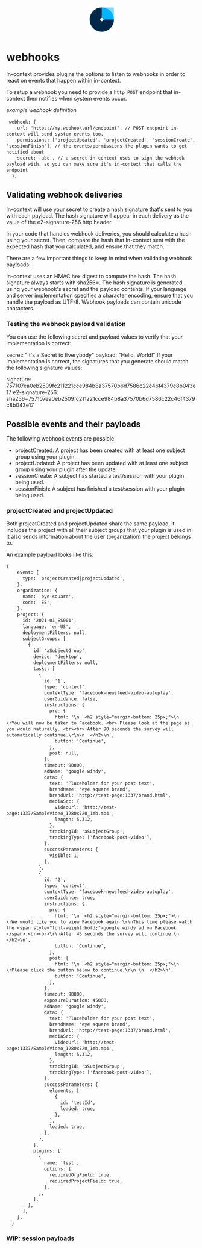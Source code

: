 <h1 align="center">
  <img src="../images/logo.png" alt="in-context" width="75" height="75">
</h1>

# webhooks

In-context provides plugins the options to listen to webhooks in order to react on events that happen within in-context.

To setup a webhook you need to provide a `http POST` endpoint that in-context then notifies when system events occur.

*example webhook definition*

```
 webhook: {
    url: 'https://my.webhook.url/endpoint', // POST endpoint in-context will send system events too. 
    permissions: ['projectUpdated', 'projectCreated', 'sessionCreate', 'sessionFinish'], // the events/permissions the plugin wants to get notified about
    secret: 'abc', // a secret in-context uses to sign the webhook payload with, so you can make sure it's in-context that calls the endpoint
  },
  ```

## Validating webhook deliveries

In-context will use your secret to create a hash signature that's sent to you with each payload. The hash signature will appear in each delivery as the value of the e2-signature-256 http header.

In your code that handles webhook deliveries, you should calculate a hash using your secret. Then, compare the hash that In-context sent with the expected hash that you calculated, and ensure that they match.

There are a few important things to keep in mind when validating webhook payloads:

In-context uses an HMAC hex digest to compute the hash.
The hash signature always starts with sha256=.
The hash signature is generated using your webhook's secret and the payload contents.
If your language and server implementation specifies a character encoding, ensure that you handle the payload as UTF-8. Webhook payloads can contain unicode characters.

### Testing the webhook payload validation

You can use the following secret and payload values to verify that your implementation is correct:

secret: "It's a Secret to Everybody"
payload: "Hello, World!"
If your implementation is correct, the signatures that you generate should match the following signature values:

signature: 757107ea0eb2509fc211221cce984b8a37570b6d7586c22c46f4379c8b043e17
e2-signature-256: sha256=757107ea0eb2509fc211221cce984b8a37570b6d7586c22c46f4379c8b043e17

## Possible events and their payloads

The following webhook events are possible: 

- projectCreated: A project has been created with at least one subject group using your plugin.
- projectUpdated: A project has been updated with at least one subject group using your plugin after the update.
- sessionCreate: A subject has started a test/session with your plugin being used.
- sessionFinish: A subject has finished a test/session with your plugin being used.

### projectCreated and projectUpdated

Both projectCreated and projectUpdated share the same payload, it includes the project with all their subject groups that your plugin is used in. It also sends information about the user (organization) the project belongs to.

An example payload looks like this:

```
{
    event: {
      type: 'projectCreated|projectUpdated',
    },
    organization: {
      name: 'eye-square',
      code: 'ES',
    },
    project: {
      id: '2021-01_ES001',
      language: 'en-US',
      deploymentFilters: null,
      subjectGroups: [
        {
          id: 'aSubjectGroup',
          device: 'desktop',
          deploymentFilters: null,
          tasks: [
            {
              id: '1',
              type: 'context',
              contextType: 'facebook-newsfeed-video-autoplay',
              userGuidance: false,
              instructions: {
                pre: {
                  html: '\n  <h2 style="margin-bottom: 25px;">\n    \rYou will now be taken to Facebook. <br> Please look at the page as you would naturally. <br><br> After 90 seconds the survey will automatically continue.\r\n\n  </h2>\n',
                  button: 'Continue',
                },
                post: null,
              },
              timeout: 90000,
              adName: 'google windy',
              data: {
                text: 'Placeholder for your post text',
                brandName: 'eye square brand',
                brandUrl: 'http://test-page:1337/brand.html',
                mediaSrc: {
                  videoUrl: 'http://test-page:1337/SampleVideo_1280x720_1mb.mp4',
                  length: 5.312,
                },
                trackingId: 'aSubjectGroup',
                trackingType: ['facebook-post-video'],
              },
              successParameters: {
                visible: 1,
              },
            },
            {
              id: '2',
              type: 'context',
              contextType: 'facebook-newsfeed-video-autoplay',
              userGuidance: true,
              instructions: {
                pre: {
                  html: '\n  <h2 style="margin-bottom: 25px;">\n    \rWe would like you to view Facebook again.\r\nThis time please watch the <span style="font-weight:bold;">google windy ad on Facebook </span>.<br><br>\r\nAfter 45 seconds the survey will continue.\n  </h2>\n',
                  button: 'Continue',
                },
                post: {
                  html: '\n  <h2 style="margin-bottom: 25px;">\n    \rPlease click the button below to continue.\r\n \n  </h2>\n',
                  button: 'Continue',
                },
              },
              timeout: 90000,
              exposureDuration: 45000,
              adName: 'google windy',
              data: {
                text: 'Placeholder for your post text',
                brandName: 'eye square brand',
                brandUrl: 'http://test-page:1337/brand.html',
                mediaSrc: {
                  videoUrl: 'http://test-page:1337/SampleVideo_1280x720_1mb.mp4',
                  length: 5.312,
                },
                trackingId: 'aSubjectGroup',
                trackingType: ['facebook-post-video'],
              },
              successParameters: {
                elements: [
                  {
                    id: 'testId',
                    loaded: true,
                  },
                ],
                loaded: true,
              },
            },
          ],
          plugins: [
            {
              name: 'test',
              options: {
                requiredOrgField: true,
                requiredProjectField: true,
              },
            },
          ],
        },
      ],
    },
  }
  ```

  ### WIP: session payloads